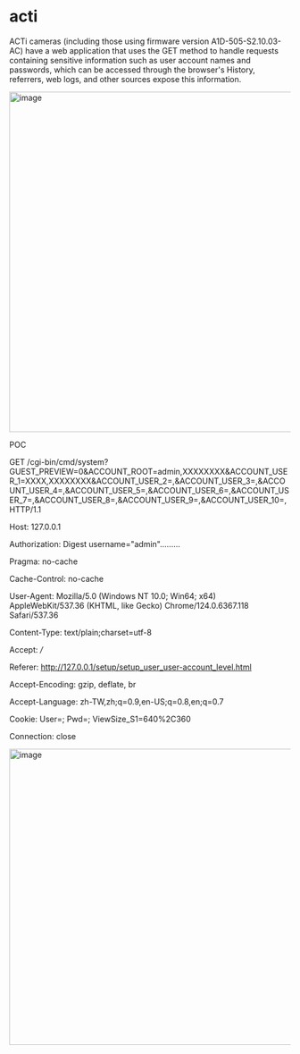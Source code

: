 # acti
ACTi cameras (including those using firmware version A1D-505-S2.10.03-AC) have a web application that uses the GET method to handle requests containing sensitive information such as user account names and passwords, which can be accessed through the browser's History, referrers, web logs, and other sources expose this information.

<img width="609" alt="image" src="https://github.com/W-Shaoye/acti/assets/24892698/c162cd64-86c3-4bbe-a6c8-68e3e3a5ebdb">



POC

GET /cgi-bin/cmd/system?GUEST_PREVIEW=0&ACCOUNT_ROOT=admin,XXXXXXXX&ACCOUNT_USER_1=XXXX,XXXXXXXX&ACCOUNT_USER_2=,&ACCOUNT_USER_3=,&ACCOUNT_USER_4=,&ACCOUNT_USER_5=,&ACCOUNT_USER_6=,&ACCOUNT_USER_7=,&ACCOUNT_USER_8=,&ACCOUNT_USER_9=,&ACCOUNT_USER_10=, HTTP/1.1

Host: 127.0.0.1

Authorization: Digest username="admin".........

Pragma: no-cache

Cache-Control: no-cache

User-Agent: Mozilla/5.0 (Windows NT 10.0; Win64; x64) AppleWebKit/537.36 (KHTML, like Gecko) Chrome/124.0.6367.118 Safari/537.36

Content-Type: text/plain;charset=utf-8

Accept: */*

Referer: http://127.0.0.1/setup/setup_user_user-account_level.html

Accept-Encoding: gzip, deflate, br

Accept-Language: zh-TW,zh;q=0.9,en-US;q=0.8,en;q=0.7

Cookie: User=; Pwd=; ViewSize_S1=640%2C360

Connection: close

<img width="530" alt="image" src="https://github.com/W-Shaoye/acti/assets/24892698/294343e5-6911-48b2-8109-2e9a89320be3">

